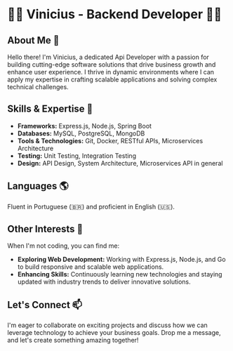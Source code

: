 # 👨‍💻 Vinicius - Backend Developer 👨‍💻

## About Me 🌟
Hello there! I'm Vinicius, a dedicated Api Developer with a passion for building cutting-edge software solutions that drive business growth and enhance user experience. I thrive in dynamic environments where I can apply my expertise in crafting scalable applications and solving complex technical challenges.

## Skills & Expertise 🚀
- **Frameworks:** Express.js, Node.js, Spring Boot
- **Databases:** MySQL, PostgreSQL, MongoDB
- **Tools & Technologies:** Git, Docker, RESTful APIs, Microservices Architecture
- **Testing:** Unit Testing, Integration Testing
- **Design:** API Design, System Architecture, Microservices API in general

## Languages 🌎
Fluent in Portuguese (🇧🇷) and proficient in English (🇺🇸).

## Other Interests 🌟
When I'm not coding, you can find me:
- **Exploring Web Development:** Working with Express.js, Node.js, and Go to build responsive and scalable web applications.
- **Enhancing Skills:** Continuously learning new technologies and staying updated with industry trends to deliver innovative solutions.

## Let's Connect 📫
I'm eager to collaborate on exciting projects and discuss how we can leverage technology to achieve your business goals. Drop me a message, and let's create something amazing together!
